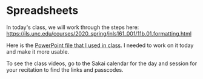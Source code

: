# Spreadsheets

In today's class, we will work through the steps here:
<https://ils.unc.edu/courses/2020_spring/inls161_001/11b.01.formatting.html>

Here is the [PowerPoint file that I used in class](https://sakai.unc.edu/access/content/group/8f9c1dbd-3e27-400a-bdae-29608fa12361/misc-screenshots/formatting-functions-formulas.pptx). I needed to work on it today and make it more usable.

To see the class videos, go to the Sakai calendar for the day and session for your recitation to find the links and passcodes.
